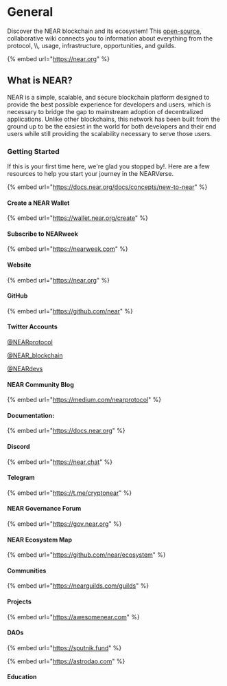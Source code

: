 # General

Discover the NEAR blockchain and its ecosystem! This [open-source](https://github.com/near/wiki), collaborative wiki connects you to information about everything from the protocol, \\\\, usage, infrastructure, opportunities, and guilds.

{% embed url="https://near.org" %}

## What is NEAR?

NEAR is a simple, scalable, and secure blockchain platform designed to provide the best possible  experience for developers and users, which is necessary to bridge the gap to mainstream adoption of decentralized applications. Unlike other blockchains, this network has been built from the ground up to be the easiest in the world for both developers and their end users while still providing the scalability necessary to serve those users.

### Getting Started

If this is your first time here, we're glad you stopped by!. Here are a few resources to help you start your journey in the NEARVerse.

{% embed url="https://docs.near.org/docs/concepts/new-to-near" %}

#### Create a NEAR Wallet

{% embed url="https://wallet.near.org/create" %}

#### Subscribe to NEARweek

{% embed url="https://nearweek.com" %}



#### Website

{% embed url="https://near.org" %}

#### GitHub

{% embed url="https://github.com/near" %}

#### Twitter Accounts

[@NEARprotocol](https://twitter.com/NEARprotocol)

[@NEAR\_blockchain](https://twitter.com/NEAR\_blockchain)

[@NEARdevs](https://twitter.com/NEARdevs)

#### NEAR Community Blog

{% embed url="https://medium.com/nearprotocol" %}

#### Documentation:

{% embed url="https://docs.near.org" %}

#### Discord

{% embed url="https://near.chat" %}

#### Telegram

{% embed url="https://t.me/cryptonear" %}

#### NEAR Governance Forum

{% embed url="https://gov.near.org" %}

#### NEAR Ecosystem Map

{% embed url="https://github.com/near/ecosystem" %}

#### Communities

{% embed url="https://nearguilds.com/guilds" %}

#### Projects

{% embed url="https://awesomenear.com" %}

#### DAOs

{% embed url="https://sputnik.fund" %}

{% embed url="https://astrodao.com" %}

#### Education
